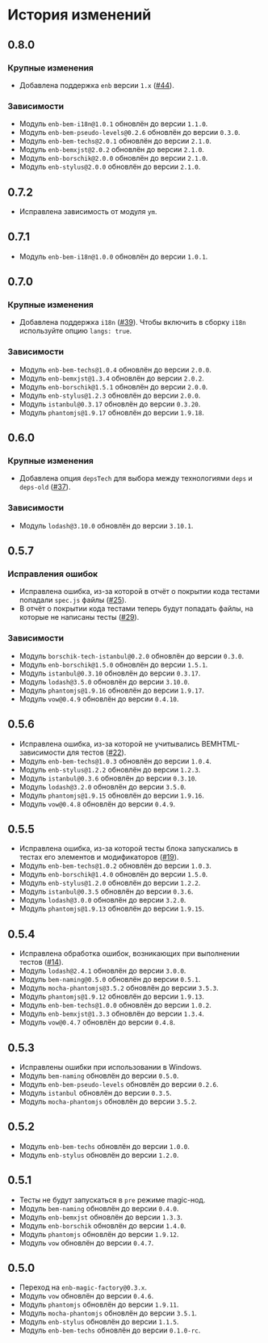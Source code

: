 История изменений
=================

0.8.0
-----

### Крупные изменения

* Добавлена поддержка `enb` версии `1.x` ([#44]).

### Зависимости

* Модуль `enb-bem-i18n@1.0.1` обновлён до версии `1.1.0`.
* Модуль `enb-bem-pseudo-levels@0.2.6` обновлён до версии `0.3.0`.
* Модуль `enb-bem-techs@2.0.1` обновлён до версии `2.1.0`.
* Модуль `enb-bemxjst@2.0.2` обновлён до версии `2.1.0`.
* Модуль `enb-borschik@2.0.0` обновлён до версии `2.1.0`.
* Модуль `enb-stylus@2.0.0` обновлён до версии `2.1.0`.

0.7.2
-----

* Исправлена зависимость от модуля `ym`.

0.7.1
-----

* Модуль `enb-bem-i18n@1.0.0` обновлён до версии `1.0.1`.

0.7.0
-----

### Крупные изменения

* Добавлена поддержка `i18n` ([#39]). Чтобы включить в сборку `i18n` используйте опцию `langs: true`.

### Зависимости

* Модуль `enb-bem-techs@1.0.4` обновлён до версии `2.0.0`.
* Модуль `enb-bemxjst@1.3.4` обновлён до версии `2.0.2`.
* Модуль `enb-borschik@1.5.1` обновлён до версии `2.0.0`.
* Модуль `enb-stylus@1.2.3` обновлён до версии `2.0.0`.
* Модуль `istanbul@0.3.17` обновлён до версии `0.3.20`.
* Модуль `phantomjs@1.9.17` обновлён до версии `1.9.18`.

0.6.0
-----

### Крупные изменения

* Добавлена опция `depsTech` для выбора между технологиями `deps` и `deps-old` ([#37]).

### Зависимости

* Модуль `lodash@3.10.0` обновлён до версии `3.10.1`.

0.5.7
-----

### Исправления ошибок

* Исправлена ошибка, из-за которой в отчёт о покрытии кода тестами попадали `spec.js` файлы ([#25]).
* В отчёт о покрытии кода тестами теперь будут попадать файлы, на которые не написаны тесты ([#29]).

### Зависимости

* Модуль `borschik-tech-istanbul@0.2.0` обновлён до версии `0.3.0`.
* Модуль `enb-borschik@1.5.0` обновлён до версии `1.5.1`.
* Модуль `istanbul@0.3.10` обновлён до версии `0.3.17`.
* Модуль `lodash@3.5.0` обновлён до версии `3.10.0`.
* Модуль `phantomjs@1.9.16` обновлён до версии `1.9.17`.
* Модуль `vow@0.4.9` обновлён до версии `0.4.10`.

0.5.6
-----

* Исправлена ошибка, из-за которой не учитывались BEMHTML-зависимости для тестов ([#22]).
* Модуль `enb-bem-techs@1.0.3` обновлён до версии `1.0.4`.
* Модуль `enb-stylus@1.2.2` обновлён до версии `1.2.3`.
* Модуль `istanbul@0.3.6` обновлён до версии `0.3.10`.
* Модуль `lodash@3.2.0` обновлён до версии `3.5.0`.
* Модуль `phantomjs@1.9.15` обновлён до версии `1.9.16`.
* Модуль `vow@0.4.8` обновлён до версии `0.4.9`.

0.5.5
-----

* Исправлена ошибка, из-за которой тесты блока запускались в тестах его элементов и модификаторов ([#19]).
* Модуль `enb-bem-techs@1.0.2` обновлён до версии `1.0.3`.
* Модуль `enb-borschik@1.4.0` обновлён до версии `1.5.0`.
* Модуль `enb-stylus@1.2.0` обновлён до версии `1.2.2`.
* Модуль `istanbul@0.3.5` обновлён до версии `0.3.6`.
* Модуль `lodash@3.0.0` обновлён до версии `3.2.0`.
* Модуль `phantomjs@1.9.13` обновлён до версии `1.9.15`.

0.5.4
-----

* Исправлена обработка ошибок, возникающих при выполнении тестов ([#14]).
* Модуль `lodash@2.4.1` обновлён до версии `3.0.0`.
* Модуль `bem-naming@0.5.0` обновлён до версии `0.5.1`.
* Модуль `mocha-phantomjs@3.5.2` обновлён до версии `3.5.3`.
* Модуль `phantomjs@1.9.12` обновлён до версии `1.9.13`.
* Модуль `enb-bem-techs@1.0.0` обновлён до версии `1.0.2`.
* Модуль `enb-bemxjst@1.3.3` обновлён до версии `1.3.4`.
* Модуль `vow@0.4.7` обновлён до версии `0.4.8`.

0.5.3
-----

* Исправлены ошибки при использовании в Windows.
* Модуль `bem-naming` обновлён до версии `0.5.0`.
* Модуль `enb-bem-pseudo-levels` обновлён до версии `0.2.6`.
* Модуль `istanbul` обновлён до версии `0.3.5`.
* Модуль `mocha-phantomjs` обновлён до версии `3.5.2`.

0.5.2
-----

* Модуль `enb-bem-techs` обновлён до версии `1.0.0`.
* Модуль `enb-stylus` обновлён до версии `1.2.0`.

0.5.1
-----

* Тесты не будут запускаться в `pre` режиме magic-нод.
* Модуль `bem-naming` обновлён до версии `0.4.0`.
* Модуль `enb-bemxjst` обновлён до версии `1.3.3`.
* Модуль `enb-borschik` обновлён до версии `1.4.0`.
* Модуль `phantomjs` обновлён до версии `1.9.12`.
* Модуль `vow` обновлён до версии `0.4.7`.

0.5.0
-----

* Переход на `enb-magic-factory@0.3.x`.
* Модуль `vow` обновлён до версии `0.4.6`.
* Модуль `phantomjs` обновлён до версии `1.9.11`.
* Модуль `mocha-phantomjs` обновлён до версии `3.5.1`.
* Модуль `enb-stylus` обновлён до версии `1.1.5`.
* Модуль `enb-bem-techs` обновлён до версии `0.1.0-rc`.

[#44]: https://github.com/enb/enb-bem-specs/pull/44
[#39]: https://github.com/enb/enb-bem-specs/issues/39
[#37]: https://github.com/enb/enb-bem-specs/issues/37
[#29]: https://github.com/enb/enb-bem-specs/pull/29
[#25]: https://github.com/enb/enb-bem-specs/issues/25
[#22]: https://github.com/enb/enb-bem-specs/issues/22
[#19]: https://github.com/enb/enb-bem-specs/issues/19
[#14]: https://github.com/enb/enb-bem-specs/issues/14

